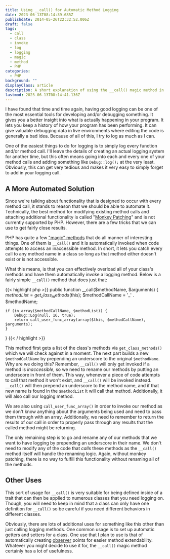 ```yaml
---
title: Using __call() for Automatic Method Logging
date: 2023-06-13T08:14:39.685Z
publishdate: 2014-05-26T22:32:52.006Z
draft: false
tags:
  - call
  - class
  - invoke
  - log
  - logging
  - magic
  - method
  - PHP
categories:
  - PHP
background: ""
displayClass: article
description: A short explanation of using the __call() magic method in order to create automated method logging
lastmod: 2023-06-13T08:14:41.136Z
---
```


I have found that time and time again, having good logging can be one of the most essential tools for developing and/or debugging something. It gives you a better insight into what is actually happening in your program. It lets you keep a history of how your program has been performing. It can give valuable debugging data in live environments where editing the code is generally a bad idea. Because of all of this, I try to log as much as I can.

One of the easiest things to do for logging is to simply log every function and/or method call. I'll leave the details of creating an actual logging system for another time, but this often means going into each and every one of your method calls and adding something like `Debug::log();` at the very least. Obviously, this can get very tedious and makes it very easy to simply forget to add in your logging call.

<!--more-->

## A More Automated Solution

Since we're talking about functionality that is designed to occur with every method call, it stands to reason that we should be able to automate it. Technically, the best method for modifying existing method calls and attaching additional functionality is called "[Monkey Patching](http://en.wikipedia.org/wiki/Monkey_patch)" and is not currently supported by PHP. However, there are a few tricks that we can use to get fairly close results.

PHP has quite a few ["magic" methods](http://www.php.net/manual/en/language.oop5.magic.php) that do all manner of interesting things. One of them is `__call()` and it is automatically invoked when code attempts to access an inaccessible method. In short, it lets you catch every call to any method name in a class so long as that method either doesn't exist or is not accessible.

What this means, is that you can effectively overload all of your class's methods and have them automatically invoke a logging method. Below is a fairly simple `__call()` method that does just that:

{{< highlight php >}}
public function __call($methodName, $arguments) {
    $methodList = get_class_methods($this);
    $methodCallName = '_' . $methodName;

    if (in_array($methodCallName, $methodList)) {
        Debug::Log(null, 16, true);
        return call_user_func_array(array($this, $methodCallName), $arguments);
    }
}
{{< / highlight >}}

This method first gets a list of the class's methods via `get_class_methods()` which we will check against in a moment. The next part builds a new `$methodCallName` by prepending an underscore to the original `$methodName`. Why are we doing this? Remember, `__call()` will only get invoked if a method is *inaccessible*, so we need to rename our methods by putting an underscore in front of them. This way, whenever a piece of code attempts to call that method it won't exist, and `__call()` will be invoked instead. `__call()` will then prepend an underscore to the method name, and if that new name is found in the `$methodList` it will call that method. Additionally, it will also call our logging method.

We are also using `call_user_func_array()` in order to invoke our method as we don't know anything about the arguments being used and need to pass them through with an array. Additionally, we need to remember to return the results of our call in order to properly pass through any results that the called method might be returning.

The only remaining step is to go and rename any of our methods that we want to have logging by prepending an underscore in their name. We don't need to modify any of the code that *calls* these methods as the `__call()` method itself will handle the renaming logic. Again, without monkey patching, there is no way to fulfill this functionality without renaming all of the methods.

## Other Uses

This sort of usage for `__call()` is very suitable for being defined inside of a trait that can then be applied to numerous classes that you need logging on. Though, you will need to keep in mind that a class can only have one definition for `__call()` so be careful if you need different behaviors in different classes.

Obviously, there are lots of additional uses for something like this other than just calling logging methods. One common usage is to set up automatic getters and setters for a class. One use that I plan to use is that of automatically creating [observer](http://en.wikipedia.org/wiki/Observer_pattern) points for easier method extendability. Whatever you might decide to use it for, the `__call()` magic method certainly has a lot of usefulness.
